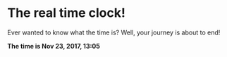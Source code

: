 # The real time clock!

Ever wanted to know what the time is? Well, your journey is about to end!

**The time is Nov 23, 2017, 13:05**